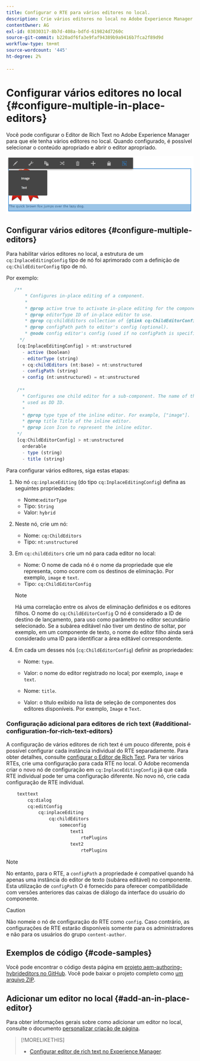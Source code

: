 ```yaml
---
title: Configurar o RTE para vários editores no local.
description: Crie vários editores no local no Adobe Experience Manager ao configurar o Editor de Rich Text.
contentOwner: AG
exl-id: 03030317-8b7d-408a-bdfd-619824d7260c
source-git-commit: b220adf6fa3e9faf94389b9a9416b7fca2f89d9d
workflow-type: tm+mt
source-wordcount: '445'
ht-degree: 2%

---
```


# Configurar vários editores no local {#configure-multiple-in-place-editors}

Você pode configurar o Editor de Rich Text no Adobe Experience Manager para que ele tenha vários editores no local. Quando configurado, é possível selecionar o conteúdo apropriado e abrir o editor apropriado.

![Um editor local específico](assets/rte-inplace-editor.png)

## Configurar vários editores {#configure-multiple-editors}

Para habilitar vários editores no local, a estrutura de um `cq:InplaceEditingConfig` tipo de nó foi aprimorado com a definição de `cq:ChildEditorConfig` tipo de nó.

Por exemplo:

```js
   /**
       * Configures in-place editing of a component.
       *
       * @prop active true to activate in-place editing for the component.
       * @prop editorType ID of in-place editor to use.
       * @prop cq:childEditors collection of {@link cq:ChildEditorConfig} nodes.
       * @prop configPath path to editor's config (optional).
       * @node config editor's config (used if no configPath is specified; optional).
     */
    [cq:InplaceEditingConfig] > nt:unstructured
      - active (boolean)
      - editorType (string)
      + cq:childEditors (nt:base) = nt:unstructured
      - configPath (string)
      + config (nt:unstructured) = nt:unstructured

    /**
      * Configures one child editor for a sub-component. The name of the this node is
      * used as DD ID.
      *
      * @prop type type of the inline editor. For example, ["image"].
      * @prop title Title of the inline editor.
      * @prop icon Icon to represent the inline editor.
    */
    [cq:ChildEditorConfig] > nt:unstructured
      orderable
      - type (string)
      - title (string)
```

Para configurar vários editores, siga estas etapas:

1. No nó `cq:inplaceEditing` (do tipo `cq:InplaceEditingConfig`) defina as seguintes propriedades:

   * Nome:`editorType`
   * Tipo: `String`
   * Valor: `hybrid`

1. Neste nó, crie um nó:

   * Nome: `cq:ChildEditors`
   * Tipo: `nt:unstructured`

1. Em `cq:childEditors` crie um nó para cada editor no local:

   * Nome: O nome de cada nó é o nome da propriedade que ele representa, como ocorre com os destinos de eliminação. Por exemplo, `image` e `text`.
   * Tipo: `cq:ChildEditorConfig`

   >[!NOTE]
   >
   >Há uma correlação entre os alvos de eliminação definidos e os editores filhos. O nome do `cq:ChildEditorConfig` O nó é considerado a ID de destino de lançamento, para uso como parâmetro no editor secundário selecionado. Se a subárea editável não tiver um destino de soltar, por exemplo, em um componente de texto, o nome do editor filho ainda será considerado uma ID para identificar a área editável correspondente.

1. Em cada um desses nós (`cq:ChildEditorConfig`) definir as propriedades:

   * Nome: `type`.
   * Valor: o nome do editor registrado no local; por exemplo, `image` e `text`.

   * Nome: `title`.
   * Valor: o título exibido na lista de seleção de componentes dos editores disponíveis. Por exemplo, `Image` e `Text`.

### Configuração adicional para editores de rich text {#additional-configuration-for-rich-text-editors}

A configuração de vários editores de rich text é um pouco diferente, pois é possível configurar cada instância individual do RTE separadamente. Para obter detalhes, consulte [configurar o Editor de Rich Text](/help/sites-administering/rich-text-editor.md). Para ter vários RTEs, crie uma configuração para cada RTE no local. O Adobe recomenda criar o novo nó de configuração em `cq:InplaceEditingConfig` já que cada RTE individual pode ter uma configuração diferente. No novo nó, crie cada configuração de RTE individual.

```xml
    texttext
        cq:dialog
        cq:editConfig
            cq:inplaceEditing
                cq:childEditors
                    someconfig
                        text1
                            rtePlugins
                        text2
                            rtePlugins
```

>[!NOTE]
>
>No entanto, para o RTE, a `configPath` a propriedade é compatível quando há apenas uma instância do editor de texto (subárea editável) no componente. Esta utilização de `configPath` O é fornecido para oferecer compatibilidade com versões anteriores das caixas de diálogo da interface do usuário do componente.

>[!CAUTION]
>
>Não nomeie o nó de configuração do RTE como `config`. Caso contrário, as configurações de RTE estarão disponíveis somente para os administradores e não para os usuários do grupo `content-author`.

## Exemplos de código {#code-samples}

Você pode encontrar o código desta página em [projeto aem-authoring-hybrideditors no GitHub](https://github.com/Adobe-Marketing-Cloud/aem-authoring-hybrideditors). Você pode baixar o projeto completo como [um arquivo ZIP](https://github.com/Adobe-Marketing-Cloud/aem-authoring-hybrideditors/archive/master.zip).

## Adicionar um editor no local {#add-an-in-place-editor}

Para obter informações gerais sobre como adicionar um editor no local, consulte o documento [personalizar criação de página](/help/sites-developing/customizing-page-authoring-touch.md#add-new-in-place-editor).

>[!MORELIKETHIS]
>
>* [Configurar editor de rich text no Experience Manager](/help/sites-administering/rich-text-editor.md).

